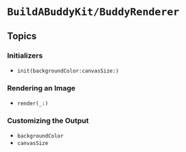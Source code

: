 #  ``BuildABuddyKit/BuddyRenderer``

## Topics

### Initializers

- ``init(backgroundColor:canvasSize:)``

### Rendering an Image

- ``render(_:)``


### Customizing the Output

- ``backgroundColor``
- ``canvasSize``
